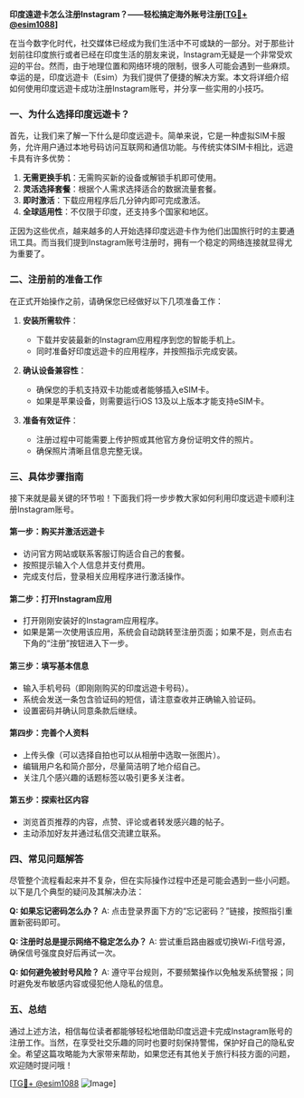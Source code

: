 **印度遠遊卡怎么注册Instagram？——轻松搞定海外账号注册[[TG💪+ @esim1088](https://t.me/s/esim1088)]**

在当今数字化时代，社交媒体已经成为我们生活中不可或缺的一部分。对于那些计划前往印度旅行或者已经在印度生活的朋友来说，Instagram无疑是一个非常受欢迎的平台。然而，由于地理位置和网络环境的限制，很多人可能会遇到一些麻烦。幸运的是，印度远遊卡（Esim）为我们提供了便捷的解决方案。本文将详细介绍如何使用印度远遊卡成功注册Instagram账号，并分享一些实用的小技巧。

### 一、为什么选择印度远遊卡？

首先，让我们来了解一下什么是印度远遊卡。简单来说，它是一种虚拟SIM卡服务，允许用户通过本地号码访问互联网和通信功能。与传统实体SIM卡相比，远遊卡具有许多优势：

1. **无需更换手机**：无需购买新的设备或解锁手机即可使用。
2. **灵活选择套餐**：根据个人需求选择适合的数据流量套餐。
3. **即时激活**：下载应用程序后几分钟内即可完成激活。
4. **全球适用性**：不仅限于印度，还支持多个国家和地区。

正因为这些优点，越来越多的人开始选择印度远遊卡作为他们出国旅行时的主要通讯工具。而当我们提到Instagram账号注册时，拥有一个稳定的网络连接就显得尤为重要了。

### 二、注册前的准备工作

在正式开始操作之前，请确保您已经做好以下几项准备工作：

1. **安装所需软件**：
   - 下载并安装最新的Instagram应用程序到您的智能手机上。
   - 同时准备好印度远遊卡的应用程序，并按照指示完成安装。

2. **确认设备兼容性**：
   - 确保您的手机支持双卡功能或者能够插入eSIM卡。
   - 如果是苹果设备，则需要运行iOS 13及以上版本才能支持eSIM卡。

3. **准备有效证件**：
   - 注册过程中可能需要上传护照或其他官方身份证明文件的照片。
   - 确保照片清晰且信息完整无误。

### 三、具体步骤指南

接下来就是最关键的环节啦！下面我们将一步步教大家如何利用印度远遊卡顺利注册Instagram账号。

#### 第一步：购买并激活远遊卡
- 访问官方网站或联系客服订购适合自己的套餐。
- 按照提示输入个人信息并支付费用。
- 完成支付后，登录相关应用程序进行激活操作。

#### 第二步：打开Instagram应用
- 打开刚刚安装好的Instagram应用程序。
- 如果是第一次使用该应用，系统会自动跳转至注册页面；如果不是，则点击右下角的“注册”按钮进入下一步。

#### 第三步：填写基本信息
- 输入手机号码（即刚刚购买的印度远遊卡号码）。
- 系统会发送一条包含验证码的短信，请注意查收并正确输入验证码。
- 设置密码并确认同意条款后继续。

#### 第四步：完善个人资料
- 上传头像（可以选择自拍也可以从相册中选取一张图片）。
- 编辑用户名和简介部分，尽量简洁明了地介绍自己。
- 关注几个感兴趣的话题标签以吸引更多关注者。

#### 第五步：探索社区内容
- 浏览首页推荐的内容，点赞、评论或者转发感兴趣的帖子。
- 主动添加好友并通过私信交流建立联系。

### 四、常见问题解答

尽管整个流程看起来并不复杂，但在实际操作过程中还是可能会遇到一些小问题。以下是几个典型的疑问及其解决办法：

**Q: 如果忘记密码怎么办？**
A: 点击登录界面下方的“忘记密码？”链接，按照指引重置新密码即可。

**Q: 注册时总是提示网络不稳定怎么办？**
A: 尝试重启路由器或切换Wi-Fi信号源，确保信号强度良好后再试一次。

**Q: 如何避免被封号风险？**
A: 遵守平台规则，不要频繁操作以免触发系统警报；同时避免发布敏感内容或侵犯他人隐私的信息。

### 五、总结

通过上述方法，相信每位读者都能够轻松地借助印度远遊卡完成Instagram账号的注册工作。当然，在享受社交乐趣的同时也要时刻保持警惕，保护好自己的隐私安全。希望这篇攻略能为大家带来帮助，如果您还有其他关于旅行科技方面的问题，欢迎随时提问哦！

[[TG💪+ @esim1088](https://t.me/s/esim1088) ![Image](https://i.postimg.cc/4NQfJmqS/Snipaste-2025-05-13-00-14-12.png)]